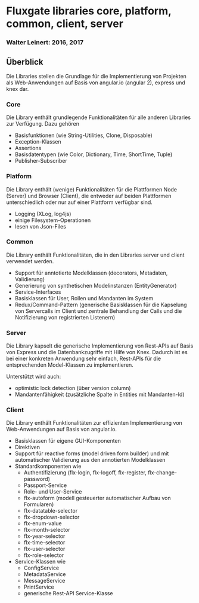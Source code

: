 # Fluxgate libraries core, platform, common, client, server

### Walter Leinert: 2016, 2017


## Überblick 
Die Libraries stellen die Grundlage für die Implementierung von Projekten als Web-Anwendungen auf Basis von angular.io (angular 2), express und knex dar.

### Core

Die Library enthält grundlegende Funktionalitäten für alle anderen Libraries zur Verfügung. Dazu gehören
  - Basisfunktionen (wie String-Utilities, Clone, Disposable)
  - Exception-Klassen
  - Assertions
  - Basisdatentypen (wie Color, Dictionary, Time, ShortTime, Tuple)
  - Publisher-Subscriber

### Platform

Die Library enthält (wenige) Funktionalitäten für die Plattformen Node (Server) und Browser (Client), die entweder auf beiden Plattformen unterschiedlich oder 
nur auf einer Plattform verfügbar sind.

  - Logging (XLog, log4js)
  - einige Filesystem-Operationen
  - lesen von Json-Files

### Common

Die Library enthält Funktionalitäten, die in den Libraries server und client verwendet werden.

  - Support für anntotierte Modelklassen (decorators, Metadaten, Validierung)
  - Generierung von synthetischen Modelinstanzen (EntityGenerator)
  - Service-Interfaces
  - Basisklassen für User, Rollen und Mandanten im System
  - Redux/Command-Pattern (generische Basisklassen für die Kapselung von Servercalls im Client und zentrale Behandlung der Calls und die Notifizierung von registrierten Listenern)
  

### Server

Die Library kapselt die generische Implementierung von Rest-APIs auf Basis von Express und die Datenbankzugriffe mit Hilfe von Knex.
Dadurch ist es bei einer konkreten Anwendung sehr einfach, Rest-APIs für die entsprechenden Model-Klassen zu implementieren.

Unterstützt wird auch:
  - optimistic lock detection (über version column)
  - Mandantenfähigkeit (zusätzliche Spalte in Entities mit Mandanten-Id)

### Client

Die Library enthält Funktionalitäten zur effizienten Implementierung von Web-Anwendungen auf Basis von angular.io.

  - Basisklassen für eigene GUI-Komponenten
  - Direktiven
  - Support für reactive forms (model driven form builder) und mit automatischer Validierung aus den annotierten Modelklassen
  - Standardkomponenten wie
    - Authentifizierung (flx-login, flx-logoff, flx-register, flx-change-password)
    - Passport-Service
    - Role- und User-Service
    - flx-autoform (modell gesteuerter automatischer Aufbau von Formularen)
    - flx-datatable-selector
    - flx-dropdown-selector
    - flx-enum-value
    - flx-month-selector
    - flx-year-selector
    - flx-time-selector
    - flx-user-selector
    - flx-role-selector
  - Service-Klassen wie
    - ConfigService
    - MetadataService
    - MessageService
    - PrintService
    - generische Rest-API Service-Klasse


